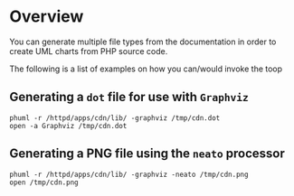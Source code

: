 Overview
========

You can generate multiple file types from the documentation in order to create UML charts from PHP source code.

The following is a list of examples on how you can/would invoke the toop

## Generating a `dot` file for use with `Graphviz`

    phuml -r /httpd/apps/cdn/lib/ -graphviz /tmp/cdn.dot
    open -a Graphviz /tmp/cdn.dot

## Generating a PNG file using the `neato` processor

    phuml -r /httpd/apps/cdn/lib/ -graphviz -neato /tmp/cdn.png
    open /tmp/cdn.png

